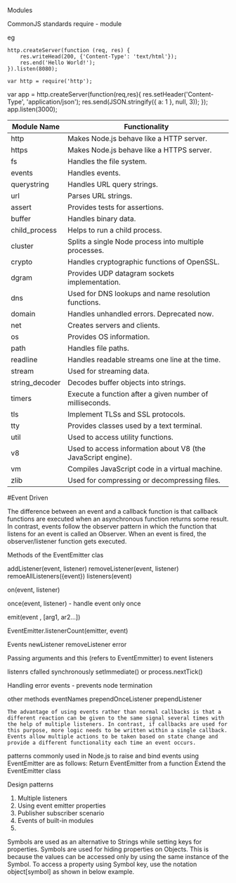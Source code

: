 Modules

CommonJS standards
   require - module
   
   eg
     
    http.createServer(function (req, res) {
        res.writeHead(200, {'Content-Type': 'text/html'});
        res.end('Hello World!');
    }).listen(8080);
    
    var http = require('http');

var app = http.createServer(function(req,res){
    res.setHeader('Content-Type', 'application/json');
    res.send(JSON.stringify({ a: 1 }, null, 3));
});
app.listen(3000);

    
  

|  Module Name |  Functionality |
| ------------ | ------------ |
|http|Makes Node.js behave like a HTTP server.|
|https|Makes Node.js behave like a HTTPS server.|
|fs|Handles the file system.|
|events|Handles events.|
|querystring|Handles URL query strings.|
|url|Parses URL strings.|
|assert|Provides tests for assertions.|
|buffer|Handles binary data.|
|child_process|Helps to run a child process.|
|cluster|Splits a single Node process into multiple processes.|
|crypto|Handles cryptographic functions of OpenSSL.|
|dgram|Provides UDP datagram sockets implementation.|
|dns|Used for DNS lookups and name resolution functions.|
|domain|Handles unhandled errors. Deprecated now.|
|net|Creates servers and clients.|
|os|Provides OS information.|
|path|Handles file paths.|
|readline|Handles readable streams one line at the time.|
|stream|Used for streaming data.|
|string_decoder|Decodes buffer objects into strings.|
|timers|Execute a function after a given number of milliseconds.|
|tls|Implement TLSs and SSL protocols.|
|tty|Provides classes used by a text terminal.|
|util|Used to access utility functions.|
|v8|Used to access information about V8 (the JavaScript engine).|
|vm|Compiles JavaScript code in a virtual machine.|
|zlib|Used for compressing or decompressing files.|

#Event Driven

The difference between an event and a callback function is that callback functions are executed when an asynchronous function returns some result. In contrast, events follow the observer pattern in which the function that listens for an event is called an Observer. When an event is fired, the observer/listener function gets executed.

Methods of the EventEmitter clas

addListener(event, listener)  removeListener(event, listener)  remoeAllListeners({event})   listeners(event)

on(event, listener)

once(event, listener) - handle event only once

emit(event , [arg1, ar2...])

EventEmitter.listenerCount(emitter, event)

Events
  newListener
  removeListener
  error
 
Passing arguments and this (refers to EventEmmitter) to event listeners

listenrs cfalled synchronously
   setImmediate() or process.nextTick()
   
 Handling error events - prevents node termination
 
 other methods
 eventNames
 prependOnceListener
 prependListener
 
    The advantage of using events rather than normal callbacks is that a different reaction can be given to the same signal several times with the help of multiple listeners. In contrast, if callbacks are used for this purpose, more logic needs to be written within a single callback. Events allow multiple actions to be taken based on state change and provide a different functionality each time an event occurs. 
 
 patterns commonly used in Node.js to raise and bind events using EventEmitter are as follows: 
Return EventEmitter from a function 
Extend the EventEmitter class


Design patterns

1. Multiple listeners
2. Using event emitter properties
3. Publisher subscriber scenario
4. Events of built-in modules
5. 


 Symbols are used as an alternative to Strings while setting keys for properties. Symbols are used for hiding properties on Objects. This is because the values can be accessed only by using the same instance of the Symbol. To access a property using Symbol key, use the notation object[symbol] as shown in below example.
 
 
